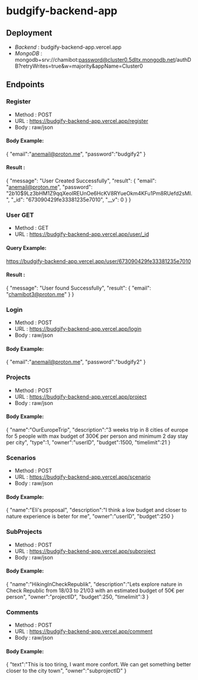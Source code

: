 # budgify-backend-app

## Deployment
- *Backend* : budgify-backend-app.vercel.app
- *MongoDB* : mongodb+srv://chamibot:password@cluster0.5dltx.mongodb.net/authDB?retryWrites=true&w=majority&appName=Cluster0

## Endpoints

### Register

- Method : POST
- URL : https://budgify-backend-app.vercel.app/register
- Body : raw/json

#### Body Example:
{
    "email":"anemail@proton.me",
    "password":"budgify2"
}

#### Result :
{
    "message": "User Created Successfully",
    "result": {
        "email": "anemail@proton.me",
        "password": "$2b$10$9Lz3bHM1Z9qqXeoIREUnOe6HcKV8RYueOkm4KFu1Pm8RUefd2sMI.",
        "_id": "673090429fe33381235e7010",
        "__v": 0
    }
}

### User GET

- Method : GET
- URL : https://budgify-backend-app.vercel.app/user/_id

#### Query Example:
https://budgify-backend-app.vercel.app/user/673090429fe33381235e7010

#### Result :
{
    "message": "User found Successfully",
    "result": {
        "email": "chamibot3@proton.me"
    }
}

### Login

- Method : POST
- URL : https://budgify-backend-app.vercel.app/login
- Body : raw/json

#### Body Example:
{
    "email":"anemail@proton.me",
    "password":"budgify2"
}


### Projects

- Method : POST
- URL : https://budgify-backend-app.vercel.app/project
- Body : raw/json

#### Body Example:
{
    "name":"OurEuropeTrip",
    "description":"3 weeks trip in 8 cities of europe for 5 people with max budget of 300€ per person and minimum 2 day stay per city",
    "type":1,
    "owner":"userID",
    "budget":1500,
    "timelimit":21
}


### Scenarios

- Method : POST
- URL : https://budgify-backend-app.vercel.app/scenario
- Body : raw/json

#### Body Example:
{
    "name":"Eli's proposal",
    "description":"I think a low budget and closer to nature experience is beter for me",
    "owner":"userID",
    "budget":250
}


### SubProjects

- Method : POST
- URL : https://budgify-backend-app.vercel.app/subproject
- Body : raw/json

#### Body Example:
{
    "name":"HikingInCheckRepublik",
    "description":"Lets explore nature in Check Republic from 18/03 to 21/03 with an estimated budget of 50€ per person",
    "owner":"projectID",
    "budget":250,
    "timelimit":3
}


### Comments

- Method : POST
- URL : https://budgify-backend-app.vercel.app/comment
- Body : raw/json

#### Body Example:
{
    "text":"This is too tiring, I want more confort. We can get something better closer to the city town",
    "owner":"subprojectID"
}
